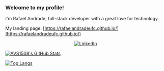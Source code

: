 ### Welcome to my profile!

I'm Rafael Andrade, full-stack developer with a great love for technology.

My landing page: [https://rafaelandradeufc.github.io/](https://rafaelandradeufc.github.io/)


<p align="center">  
 <a href="https://www.linkedin.com/in/rafaelandradeufc/"><img alt="LinkedIn" src="https://img.shields.io/badge/LinkedIn-Rafael%20Andrade-blue?logo=linkedin?logo=linkedin"></a>
</p>

[![AVS1508's GitHub Stats](https://github-readme-stats.vercel.app/api/?username=rafaelandradeufc&show_icons=true&count_private=true&include_all_commits=true)](https://github.com/rafaelandradeufc)

[![Top Langs](https://github-readme-stats.vercel.app/api/top-langs/?username=rafaelandradeufc)](https://github.com/rafaelandradeufc)

